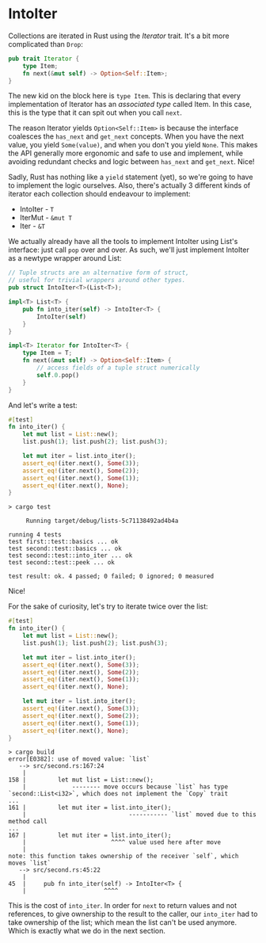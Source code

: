 # IntoIter

Collections are iterated in Rust using the *Iterator* trait. It's a bit more
complicated than `Drop`:

```rust ,ignore
pub trait Iterator {
    type Item;
    fn next(&mut self) -> Option<Self::Item>;
}
```

The new kid on the block here is `type Item`. This is declaring that every
implementation of Iterator has an *associated type* called Item. In this case,
this is the type that it can spit out when you call `next`.

The reason Iterator yields `Option<Self::Item>` is because the interface
coalesces the `has_next` and `get_next` concepts. When you have the next value,
you yield
`Some(value)`, and when you don't you yield `None`. This makes the
API generally more ergonomic and safe to use and implement, while avoiding
redundant checks and logic between `has_next` and `get_next`. Nice!

Sadly, Rust has nothing like a `yield` statement (yet), so we're going to have to
implement the logic ourselves. Also, there's actually 3 different kinds of
iterator each collection should endeavour to implement:

* IntoIter - `T`
* IterMut - `&mut T`
* Iter - `&T`

We actually already have all the tools to implement
IntoIter using List's interface: just call `pop` over and over. As such, we'll
just implement IntoIter as a newtype wrapper around List:


```rust ,ignore
// Tuple structs are an alternative form of struct,
// useful for trivial wrappers around other types.
pub struct IntoIter<T>(List<T>);

impl<T> List<T> {
    pub fn into_iter(self) -> IntoIter<T> {
        IntoIter(self)
    }
}

impl<T> Iterator for IntoIter<T> {
    type Item = T;
    fn next(&mut self) -> Option<Self::Item> {
        // access fields of a tuple struct numerically
        self.0.pop()
    }
}
```

And let's write a test:

```rust ,ignore
#[test]
fn into_iter() {
    let mut list = List::new();
    list.push(1); list.push(2); list.push(3);

    let mut iter = list.into_iter();
    assert_eq!(iter.next(), Some(3));
    assert_eq!(iter.next(), Some(2));
    assert_eq!(iter.next(), Some(1));
    assert_eq!(iter.next(), None);
}
```

```text
> cargo test

     Running target/debug/lists-5c71138492ad4b4a

running 4 tests
test first::test::basics ... ok
test second::test::basics ... ok
test second::test::into_iter ... ok
test second::test::peek ... ok

test result: ok. 4 passed; 0 failed; 0 ignored; 0 measured

```

Nice!

For the sake of curiosity, let's try to iterate twice over the list:

```rust ,ignore
#[test]
fn into_iter() {
    let mut list = List::new();
    list.push(1); list.push(2); list.push(3);

    let mut iter = list.into_iter();
    assert_eq!(iter.next(), Some(3));
    assert_eq!(iter.next(), Some(2));
    assert_eq!(iter.next(), Some(1));
    assert_eq!(iter.next(), None);

    let mut iter = list.into_iter();
    assert_eq!(iter.next(), Some(3));
    assert_eq!(iter.next(), Some(2));
    assert_eq!(iter.next(), Some(1));
    assert_eq!(iter.next(), None);
}
```

```text
> cargo build
error[E0382]: use of moved value: `list`
   --> src/second.rs:167:24
    |
158 |         let mut list = List::new();
    |             -------- move occurs because `list` has type `second::List<i32>`, which does not implement the `Copy` trait
...
161 |         let mut iter = list.into_iter();
    |                             ----------- `list` moved due to this method call
...
167 |         let mut iter = list.into_iter();
    |                        ^^^^ value used here after move
    |
note: this function takes ownership of the receiver `self`, which moves `list`
   --> src/second.rs:45:22
    |
45  |     pub fn into_iter(self) -> IntoIter<T> {
    |                      ^^^^
```

This is the cost of `into_iter`. In order for `next` to return values and not
references, to give ownership to the result to the caller, our `into_iter` had
to take ownership of the list; which mean the list can't be used anymore. Which
is exactly what we do in the next section.